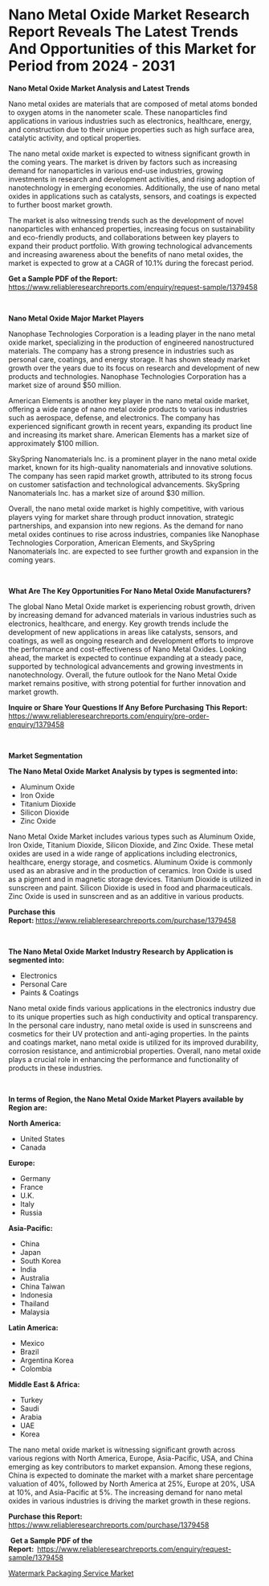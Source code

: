 <p><h1>Nano Metal Oxide Market Research Report Reveals The Latest Trends And Opportunities of this Market for Period from 2024 - 2031</h1></p><p><strong>Nano Metal Oxide Market Analysis and Latest Trends</strong></p>
<p><p>Nano metal oxides are materials that are composed of metal atoms bonded to oxygen atoms in the nanometer scale. These nanoparticles find applications in various industries such as electronics, healthcare, energy, and construction due to their unique properties such as high surface area, catalytic activity, and optical properties.</p><p>The nano metal oxide market is expected to witness significant growth in the coming years. The market is driven by factors such as increasing demand for nanoparticles in various end-use industries, growing investments in research and development activities, and rising adoption of nanotechnology in emerging economies. Additionally, the use of nano metal oxides in applications such as catalysts, sensors, and coatings is expected to further boost market growth.</p><p>The market is also witnessing trends such as the development of novel nanoparticles with enhanced properties, increasing focus on sustainability and eco-friendly products, and collaborations between key players to expand their product portfolio. With growing technological advancements and increasing awareness about the benefits of nano metal oxides, the market is expected to grow at a CAGR of 10.1% during the forecast period.</p></p>
<p><strong>Get a Sample PDF of the Report:&nbsp;</strong> <a href="https://www.reliableresearchreports.com/enquiry/request-sample/1379458">https://www.reliableresearchreports.com/enquiry/request-sample/1379458</a></p>
<p>&nbsp;</p>
<p><strong>Nano Metal Oxide Major Market Players</strong></p>
<p><p>Nanophase Technologies Corporation is a leading player in the nano metal oxide market, specializing in the production of engineered nanostructured materials. The company has a strong presence in industries such as personal care, coatings, and energy storage. It has shown steady market growth over the years due to its focus on research and development of new products and technologies. Nanophase Technologies Corporation has a market size of around $50 million.</p><p>American Elements is another key player in the nano metal oxide market, offering a wide range of nano metal oxide products to various industries such as aerospace, defense, and electronics. The company has experienced significant growth in recent years, expanding its product line and increasing its market share. American Elements has a market size of approximately $100 million.</p><p>SkySpring Nanomaterials Inc. is a prominent player in the nano metal oxide market, known for its high-quality nanomaterials and innovative solutions. The company has seen rapid market growth, attributed to its strong focus on customer satisfaction and technological advancements. SkySpring Nanomaterials Inc. has a market size of around $30 million.</p><p>Overall, the nano metal oxide market is highly competitive, with various players vying for market share through product innovation, strategic partnerships, and expansion into new regions. As the demand for nano metal oxides continues to rise across industries, companies like Nanophase Technologies Corporation, American Elements, and SkySpring Nanomaterials Inc. are expected to see further growth and expansion in the coming years.</p></p>
<p>&nbsp;</p>
<p><strong>What Are The Key Opportunities For Nano Metal Oxide Manufacturers?</strong></p>
<p><p>The global Nano Metal Oxide market is experiencing robust growth, driven by increasing demand for advanced materials in various industries such as electronics, healthcare, and energy. Key growth trends include the development of new applications in areas like catalysts, sensors, and coatings, as well as ongoing research and development efforts to improve the performance and cost-effectiveness of Nano Metal Oxides. Looking ahead, the market is expected to continue expanding at a steady pace, supported by technological advancements and growing investments in nanotechnology. Overall, the future outlook for the Nano Metal Oxide market remains positive, with strong potential for further innovation and market growth.</p></p>
<p><strong>Inquire or Share Your Questions If Any Before Purchasing This Report:</strong> <a href="https://www.reliableresearchreports.com/enquiry/pre-order-enquiry/1379458">https://www.reliableresearchreports.com/enquiry/pre-order-enquiry/1379458</a></p>
<p>&nbsp;</p>
<p><strong>Market Segmentation</strong></p>
<p><strong>The Nano Metal Oxide Market Analysis by types is segmented into:</strong></p>
<p><ul><li>Aluminum Oxide</li><li>Iron Oxide</li><li>Titanium Dioxide</li><li>Silicon Dioxide</li><li>Zinc Oxide</li></ul></p>
<p><p>Nano Metal Oxide Market includes various types such as Aluminum Oxide, Iron Oxide, Titanium Dioxide, Silicon Dioxide, and Zinc Oxide. These metal oxides are used in a wide range of applications including electronics, healthcare, energy storage, and cosmetics. Aluminum Oxide is commonly used as an abrasive and in the production of ceramics. Iron Oxide is used as a pigment and in magnetic storage devices. Titanium Dioxide is utilized in sunscreen and paint. Silicon Dioxide is used in food and pharmaceuticals. Zinc Oxide is used in sunscreen and as an additive in various products.</p></p>
<p><strong>Purchase this Report:&nbsp;</strong><a href="https://www.reliableresearchreports.com/purchase/1379458">https://www.reliableresearchreports.com/purchase/1379458</a></p>
<p>&nbsp;</p>
<p><strong>The Nano Metal Oxide Market Industry Research by Application is segmented into:</strong></p>
<p><ul><li>Electronics</li><li>Personal Care</li><li>Paints & Coatings</li></ul></p>
<p><p>Nano metal oxide finds various applications in the electronics industry due to its unique properties such as high conductivity and optical transparency. In the personal care industry, nano metal oxide is used in sunscreens and cosmetics for their UV protection and anti-aging properties. In the paints and coatings market, nano metal oxide is utilized for its improved durability, corrosion resistance, and antimicrobial properties. Overall, nano metal oxide plays a crucial role in enhancing the performance and functionality of products in these industries.</p></p>
<p>&nbsp;</p>
<p><strong>In terms of Region, the Nano Metal Oxide Market Players available by Region are:</strong></p>
<p>
    <p> <strong> North America: </strong>
        <ul>
            <li>United States</li>
            <li>Canada</li>
        </ul>
        </p> 
    <p> <strong> Europe: </strong>
        <ul>
            <li>Germany</li>
            <li>France</li>
            <li>U.K.</li>
            <li>Italy</li>
            <li>Russia</li>
        </ul>
        </p> 
    <p> <strong> Asia-Pacific: </strong>
        <ul>
            <li>China</li>
            <li>Japan</li>
            <li>South Korea</li>
            <li>India</li>
            <li>Australia</li>
            <li>China Taiwan</li>
            <li>Indonesia</li>
            <li>Thailand</li>
            <li>Malaysia</li>
        </ul>
        </p> 
    <p> <strong> Latin America: </strong>
        <ul>
            <li>Mexico</li>
            <li>Brazil</li>
            <li>Argentina Korea</li>
            <li>Colombia</li>
        </ul>
        </p> 
    <p> <strong> Middle East & Africa: </strong>
        <ul>
            <li>Turkey</li>
            <li>Saudi</li>
            <li>Arabia</li>
            <li>UAE</li>
            <li>Korea</li>
        </ul>
    </p>
    </p>
<p><p>The nano metal oxide market is witnessing significant growth across various regions with North America, Europe, Asia-Pacific, USA, and China emerging as key contributors to market expansion. Among these regions, China is expected to dominate the market with a market share percentage valuation of 40%, followed by North America at 25%, Europe at 20%, USA at 10%, and Asia-Pacific at 5%. The increasing demand for nano metal oxides in various industries is driving the market growth in these regions.</p></p>
<p><strong>Purchase this Report: </strong><a href="https://www.reliableresearchreports.com/purchase/1379458">https://www.reliableresearchreports.com/purchase/1379458</a></p>
<p>&nbsp;<strong>Get a Sample PDF of the Report:&nbsp;&nbsp;</strong><a href="https://www.reliableresearchreports.com/enquiry/request-sample/1379458">https://www.reliableresearchreports.com/enquiry/request-sample/1379458</a></p>
<p><strong></strong></p>
<p><p><a href="https://noble-drawer-34c.notion.site/Watermark-Packaging-Service-Market-Research-Report-Forecasted-for-Period-from-2024-2031-by-Market-e4be352b3e144ac3930c944e93d8d742">Watermark Packaging Service Market</a></p></p>